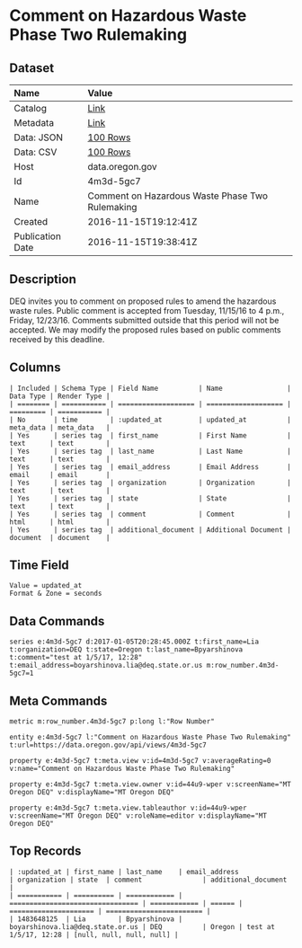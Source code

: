 # Comment on Hazardous Waste Phase Two Rulemaking

## Dataset

| Name | Value |
| :--- | :---- |
| Catalog | [Link](https://catalog.data.gov/dataset/comment-on-hazardous-waste-phase-two-rulemaking) |
| Metadata | [Link](https://data.oregon.gov/api/views/4m3d-5gc7) |
| Data: JSON | [100 Rows](https://data.oregon.gov/api/views/4m3d-5gc7/rows.json?max_rows=100) |
| Data: CSV | [100 Rows](https://data.oregon.gov/api/views/4m3d-5gc7/rows.csv?max_rows=100) |
| Host | data.oregon.gov |
| Id | 4m3d-5gc7 |
| Name | Comment on Hazardous Waste Phase Two Rulemaking |
| Created | 2016-11-15T19:12:41Z |
| Publication Date | 2016-11-15T19:38:41Z |

## Description

DEQ invites you to comment on proposed rules to amend the hazardous waste rules. Public comment is accepted from Tuesday, 11/15/16 to 4 p.m., Friday, 12/23/16. Comments submitted outside that this period will not be accepted. We may modify the proposed rules based on public comments received by this deadline.

## Columns

```ls
| Included | Schema Type | Field Name          | Name                | Data Type | Render Type |
| ======== | =========== | =================== | =================== | ========= | =========== |
| No       | time        | :updated_at         | updated_at          | meta_data | meta_data   |
| Yes      | series tag  | first_name          | First Name          | text      | text        |
| Yes      | series tag  | last_name           | Last Name           | text      | text        |
| Yes      | series tag  | email_address       | Email Address       | email     | email       |
| Yes      | series tag  | organization        | Organization        | text      | text        |
| Yes      | series tag  | state               | State               | text      | text        |
| Yes      | series tag  | comment             | Comment             | html      | html        |
| Yes      | series tag  | additional_document | Additional Document | document  | document    |
```

## Time Field

```ls
Value = updated_at
Format & Zone = seconds
```

## Data Commands

```ls
series e:4m3d-5gc7 d:2017-01-05T20:28:45.000Z t:first_name=Lia t:organization=DEQ t:state=Oregon t:last_name=Bpyarshinova t:comment="test at 1/5/17, 12:28" t:email_address=boyarshinova.lia@deq.state.or.us m:row_number.4m3d-5gc7=1
```

## Meta Commands

```ls
metric m:row_number.4m3d-5gc7 p:long l:"Row Number"

entity e:4m3d-5gc7 l:"Comment on Hazardous Waste Phase Two Rulemaking" t:url=https://data.oregon.gov/api/views/4m3d-5gc7

property e:4m3d-5gc7 t:meta.view v:id=4m3d-5gc7 v:averageRating=0 v:name="Comment on Hazardous Waste Phase Two Rulemaking"

property e:4m3d-5gc7 t:meta.view.owner v:id=44u9-wper v:screenName="MT Oregon DEQ" v:displayName="MT Oregon DEQ"

property e:4m3d-5gc7 t:meta.view.tableauthor v:id=44u9-wper v:screenName="MT Oregon DEQ" v:roleName=editor v:displayName="MT Oregon DEQ"
```

## Top Records

```ls
| :updated_at | first_name | last_name    | email_address                    | organization | state  | comment               | additional_document      | 
| =========== | ========== | ============ | ================================ | ============ | ====== | ===================== | ======================== | 
| 1483648125  | Lia        | Bpyarshinova | boyarshinova.lia@deq.state.or.us | DEQ          | Oregon | test at 1/5/17, 12:28 | [null, null, null, null] | 
```
